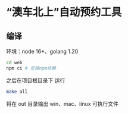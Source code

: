 # “澳车北上”自动预约工具

## 编译

环境：node 16+、golang 1.20

```bash
cd web
npm ci # 安装npm依赖
```

之后在项目根目录下 运行

```bash
make all
```

将在 out 目录输出 win、mac、linux 可执行文件
